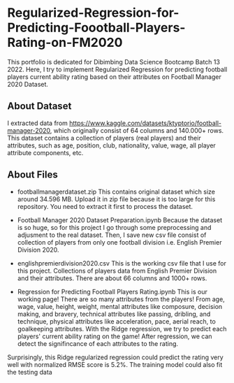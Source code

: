 # Regularized-Regression-for-Predicting-Foootball-Players-Rating-on-FM2020

This portfolio is dedicated for Dibimbing Data Science Bootcamp Batch 13 2022. Here, I try to implement Regularized Regression for predicting football players current ability rating based on their attributes on Football Manager 2020 Dataset.

## About Dataset
I extracted data from https://www.kaggle.com/datasets/ktyptorio/football-manager-2020, which originally consist of 64 columns and 140.000+ rows. This dataset contains a collection of players (real players) and their attributes, such as age, position, club, nationality, value, wage, all player attribute components, etc.

## About Files

* footballmanagerdataset.zip
This contains original dataset which size around 34.596 MB. Upload it in zip file because it is too large for this repository. You need to extract it first to process the dataset.

* Football Manager 2020 Dataset Preparation.ipynb
Because the dataset is so huge, so for this project I go through some preprocessing and adjusment to the real dataset. Then, I save new csv file consist of collection of players from only one football division i.e. English Premier Division 2020.

* englishpremierdivision2020.csv
This is the working csv file that I use for this project. Collections of players data from English Premier Division and their attributes. There are about 66 columns and 1000+ rows.

* Regression for Predicting Football Players Rating.ipynb
This is our working page! There are so many attributes from the players! From age, wage, value, height, weight, mental attributes like composure, decision making, and bravery, technical attributes like passing, dribling, and technique, physical attributes like acceleration, pace, aerial reach, to goalkeeping attributes. With the Ridge regression, we try to predict each players' current ability rating on the game! After regression, we can detect the signifincance of each attributes to the rating. 

Surprisingly, this Ridge regularized regression could predict the rating very well with normalized RMSE score is 5.2%. The training model could also fit the testing data
